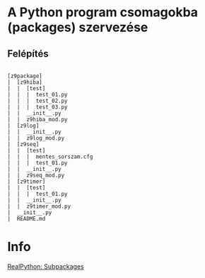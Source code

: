 ﻿# A Python program csomagokba (packages) szervezése

## Felépítés

<pre><code>
[z9package]
|  [z9hiba]
|  |  [test]
|  |  |  test_01.py
|  |  |  test_02.py
|  |  |  test_03.py
|  |  __init__.py
|  |  z9hiba_mod.py
|  [z9log]
|  |  __init__.py
|  |  z9log_mod.py
|  [z9seq]
|  |  [test]
|  |  |  mentes_sorszam.cfg
|  |  |  test_01.py
|  |  __init__.py
|  |  z9seq_mod.py
|  [z9timer]
|  |  [test]
|  |  |  test_01.py
|  |  __init__.py
|  |  z9timer_mod.py
|  __init__.py
|  README.md
</code></pre>


# Info
[RealPython: Subpackages](https://realpython.com/lessons/subpackages/)

